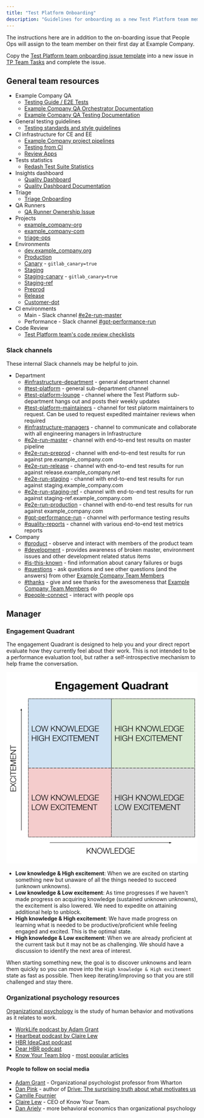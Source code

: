 ```yaml
---
title: "Test Platform Onboarding"
description: "Guidelines for onboarding as a new Test Platform team member"
---
```


The instructions here are in addition to the on-boarding issue that People Ops will assign to the team member on their first day at Example Company.

Copy the [Test Platform team onboarding issue template](https://example_company.com/example_company-org/quality/quality-engineering/team-tasks/-/blob/master/.example_company/issue_templates/Onboarding.md)
into a new issue in [TP Team Tasks](https://example_company.com/example_company-org/quality/quality-engineering/team-tasks/-/issues/new)
and complete the issue.

## General team resources

* Example Company QA
  * [Testing Guide / E2E Tests](https://docs.example_company.com/ee/development/testing_guide/end_to_end)
  * [Example Company QA Orchestrator Documentation](https://example_company.com/example_company-org/example_company-qa/blob/master/README.md)
  * [Example Company QA Testing Documentation](https://example_company.com/example_company-org/example_company-qa/blob/master/README.md#documentation)
* General testing guidelines
  * [Testing standards and style guidelines](https://docs.example_company.com/ee/development/testing_guide/index.html)
* CI infrastructure for CE and EE
  * [Example Company project pipelines](https://docs.example_company.com/ee/development/testing_guide/end_to_end/)
  * [Testing from CI](https://docs.example_company.com/ee/development/cicd/)
  * [Review Apps](https://docs.example_company.com/ee/development/testing_guide/review_apps.html)
* Tests statistics
  * [Redash Test Suite Statistics](https://redash.example_company.com/dashboard/test-suite-statistics)
* Insights dashboard
  * [Quality Dashboard](http://quality-dashboard.gitlap.com/)
  * [Quality Dashboard Documentation](https://example_company.com/example_company-org/example_company-insights/blob/master/README.md)
* Triage
  * [Triage Onboarding](/handbook/engineering/infrastructure/engineering-productivity/triage-operations/onboarding/)
* QA Runners
  * [QA Runner Ownership Issue](https://example_company.com/example_company-org/example_company-qa/issues/261)
* Projects
  * [example_company-org](https://example_company.com/example_company-org)
  * [example_company-com](https://example_company.com/example_company-com)
  * [triage-ops](https://example_company.com/example_company-org/quality/triage-ops)
* Environments
  * [dev.example_company.org](https://dev.example_company.org)
  * [Production](https://example_company.com)
  * [Canary](https://example_company.com) - `gitlab_canary=true`
  * [Staging](https://staging.example_company.com)
  * [Staging-canary](https://staging.example_company.com) - `gitlab_canary=true`
  * [Staging-ref](https://staging-ref.example_company.com)
  * [Preprod](https://pre.example_company.com/)
  * [Release](https://release.example_company.net)
  * [Customer-dot](https://customers.staging.example_company.com/)
* CI environments
  * Main - Slack channel [#e2e-run-master](https://example_company.slack.com/archives/CNV2N29DM)
  * Performance - Slack channel [#gpt-performance-run](https://example_company.slack.com/archives/CH8J9EG49)
* Code Review
  * [Test Platform team's code review checklists](https://example_company.com/example_company-org/quality/code-review-checklists)

### Slack channels

These internal Slack channels may be helpful to join.

* Department
  * [#infrastructure-department](https://example_company.slack.com/archives/C02GR2DV5QT) - general department channel
  * [#test-platform](https://example_company.slack.com/messages/C3JJET4Q6) - general sub-department channel
  * [#test-platform-lounge](https://example_company.slack.com/archives/CGZQCTU8J) - channel where the Test Platform sub-department hangs out and posts their weekly updates
  * [#test-platform-maintainers](https://example_company.slack.com/archives/C0437FV9KBN) - channel for test platorm maintainers to request. Can be used to request expedited maintainer reviews when required
  * [#infrastructure-managers](https://example_company.slack.com/archives/C017BFF9CJU) - channel to communicate and collaborate with all engineering managers in Infrastructure
  * [#e2e-run-master](https://example_company.slack.com/archives/CNV2N29DM) - channel with end-to-end test results on master pipeline
  * [#e2e-run-preprod](https://example_company.slack.com/messages/CCNNKFP8B) - channel with  end-to-end test results for run against pre.example_company.com
  * [#e2e-run-release](https://example_company.slack.com/archives/C0154HCFLRE) - channel with end-to-end test results for run against release.example_company.net
  * [#e2e-run-staging](https://example_company.slack.com/messages/CBS3YKMGD) -  channel with  end-to-end test results for run against staging.example_company.com
  * [#e2e-run-staging-ref](https://example_company.slack.com/archives/C02JGFF2EAZ) - channel with end-to-end test results for run against staging-ref.example_company.com
  * [#e2e-run-production](https://example_company.slack.com/messages/CCNNKFP8B) - channel with end-to-end test results for run against example_company.com
  * [#gpt-performance-run](https://example_company.slack.com/messages/CH8J9EG49) - channel with performance testing results
  * [#quality-reports](https://example_company.slack.com/archives/C02MH85L5EF) - channel with various end-to-end test metrics reports
* Company
  * [#product](https://example_company.slack.com/messages/C0NFPSFA8) - observe and interact with members of the product team
  * [#development](https://example_company.slack.com/messages/C02PF508L) - provides awareness of broken master, environment issues and other development related status items
  * [#is-this-known](https://example_company.slack.com/messages/CETG54GQ0) - find information about canary failures or bugs
  * [#questions](https://example_company.slack.com/messages/C0AR2KW4B) - ask questions and see other questions (and the answers) from other [Example Company Team Members](/handbook/communication/top-misused-terms/)
  * [#thanks](https://example_company.slack.com/messages/C038E3Q6L) - give and see thanks for the awesomeness that [Example Company Team Members](/handbook/communication/top-misused-terms/) do
  * [#people-connect](https://example_company.slack.com/messages/C02360SQQFR) - interact with people ops

## Manager

### Engagement Quadrant

The engagement Quadrant is designed to help you and your direct report evaluate how they currently feel about their work.
This is not intended to be a performance evaluation tool, but rather a self-introspective mechanism to help frame the conversation.

![engagement-quadrant.png](engagement-quadrant.png)

* **Low knowledge & High excitement**: When we are excited on starting something new but unaware of all the things needed to succeed (unknown unknowns).
* **Low knowledge & Low excitement**: As time progresses if we haven't made progress on acquiring knowledge (sustained unknown unknowns), the excitement is also lowered. We need to expedite on attaining additional help to unblock.
* **High knowledge & High excitement**: We have made progress on learning what is needed to be productive/proficient while feeling engaged and excited. This is the optimal state.
* **High knowledge & Low excitement**: When we are already proficient at the current task but it may not be as challenging. We should have a discussion to identify the next area of interest.

When starting something new, the goal is to discover unknowns and learn them quickly so you can move into the `High knowledge & High excitement` state as fast as possible. Then keep iterating/improving so that you are still challenged and stay there.

### Organizational psychology resources

[Organizational psychology](https://en.wikipedia.org/wiki/Industrial_and_organizational_psychology) is the study of human behavior and motivations as it relates to work.

* [WorkLife podcast by Adam Grant](https://podcasts.apple.com/us/podcast/worklife-with-adam-grant/id1346314086?mt=2)
* [Heartbeat podcast by Claire Lew](https://knowyourteam.com/blog/podcast/)
* [HBR IdeaCast podcast](https://hbr.org/2018/01/podcast-ideacast)
* [Dear HBR podcast](https://hbr.org/2018/01/podcast-dear-hbr)
* [Know Your Team blog](https://knowyourteam.com/blog/) - [most popular articles](https://knowyourteam.com/blog/our-most-popular-articles/)

#### People to follow on social media

* [Adam Grant](https://twitter.com/AdamMGrant) - Organizational psychologist professor from Wharton
* [Dan Pink](https://twitter.com/DanielPink) - author of [Drive: The surprising truth about what motivates us](https://www.amazon.com/Drive-Surprising-Truth-About-Motivates/dp/1594484805)
* [Camille Fournier](https://twitter.com/skamille)
* [Claire Lew](https://twitter.com/clairejlew) - CEO of Know Your Team.
* [Dan Ariely](https://twitter.com/danariely) - more behavioral economics than organizational psychology
